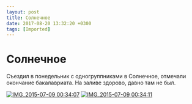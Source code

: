 ```yaml
---
layout: post
title: Солнечное
date: 2017-08-20 13:32:20 +0300
tags: [Imported]
---
```

# Солнечное

Съездил в понедельник с одногруппниками в Солнечное, отмечали окончание бакалавриата.
На заливе здорово, давно там не был.

[![IMG_2015-07-09 00:34:07](https://vlaim.s3.amazonaws.com/uploads/2015/07/IMG_2015-07-09-003407-1024x764.jpg)](https://vlaim.s3.amazonaws.com/uploads/2015/07/IMG_2015-07-09-003407.jpg) [![IMG_2015-07-09 00:34:11](https://vlaim.s3.amazonaws.com/uploads/2015/07/IMG_2015-07-09-003411-1024x764.jpg)](https://vlaim.s3.amazonaws.com/uploads/2015/07/IMG_2015-07-09-003411.jpg)